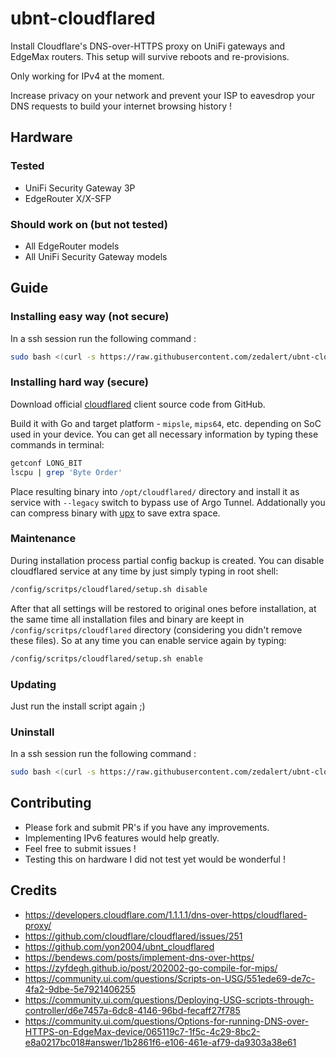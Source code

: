# ubnt-cloudflared
Install Cloudflare's DNS-over-HTTPS proxy on UniFi gateways and EdgeMax routers. This setup will survive reboots and re-provisions.

Only working for IPv4 at the moment.

Increase privacy on your network and prevent your ISP to eavesdrop your DNS requests to build your internet browsing history !

## Hardware
### Tested
* UniFi Security Gateway 3P
* EdgeRouter X/X-SFP

### Should work on (but not tested)
* All EdgeRouter models
* All UniFi Security Gateway models

## Guide
### Installing easy way (not secure)
In a ssh session run the following command :
```sh
sudo bash <(curl -s https://raw.githubusercontent.com/zedalert/ubnt-cloudflared/master/setup.sh) install
```

### Installing hard way (secure)
Download official [cloudflared](https://github.com/cloudflare/cloudflared/) client source code from GitHub.

Build it with Go and target platform - `mipsle`, `mips64`, etc. depending on SoC used in your device. You can get all necessary information by typing these commands in terminal:
```sh
getconf LONG_BIT
lscpu | grep 'Byte Order'
```

Place resulting binary into `/opt/cloudflared/` directory and install it as service with `--legacy` switch to bypass use of Argo Tunnel.
Addationally you can compress binary with [upx](https://github.com/upx/upx/) to save extra space.

### Maintenance
During installation process partial config backup is created. You can disable cloudflared service at any time by just simply typing in root shell:
```sh
/config/scritps/cloudflared/setup.sh disable
```
After that all settings will be restored to original ones before installation, at the same time all installation files and binary are keept in `/config/scritps/cloudflared` directory (considering you didn't remove these files). So at any time you can enable service again by typing:
```sh
/config/scritps/cloudflared/setup.sh enable
```

### Updating
Just run the install script again ;)

### Uninstall
In a ssh session run the following command :
```sh
sudo bash <(curl -s https://raw.githubusercontent.com/zedalert/ubnt-cloudflared/master/setup.sh) remove
```

## Contributing
* Please fork and submit PR's if you have any improvements.
* Implementing IPv6 features would help greatly.
* Feel free to submit issues !
* Testing this on hardware I did not test yet would be wonderful !

## Credits
* https://developers.cloudflare.com/1.1.1.1/dns-over-https/cloudflared-proxy/
* https://github.com/cloudflare/cloudflared/issues/251
* https://github.com/yon2004/ubnt_cloudflared
* https://bendews.com/posts/implement-dns-over-https/
* https://zyfdegh.github.io/post/202002-go-compile-for-mips/
* https://community.ui.com/questions/Scripts-on-USG/551ede69-de7c-4fa2-9dbe-5e7921406255
* https://community.ui.com/questions/Deploying-USG-scripts-through-controller/d6e7457a-6dc8-4146-96bd-fecaff27f785
* https://community.ui.com/questions/Options-for-running-DNS-over-HTTPS-on-EdgeMax-device/065119c7-1f5c-4c29-8bc2-e8a0217bc018#answer/1b2861f6-e106-461e-af79-da9303a38e61
